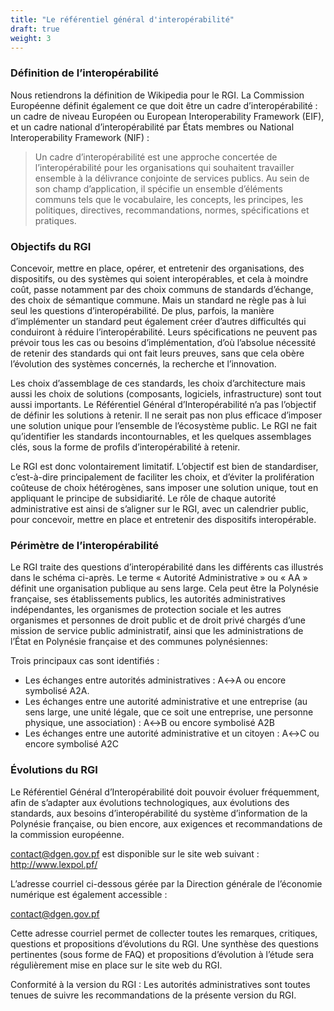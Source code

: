 ```yaml
---
title: "Le référentiel général d'interopérabilité"
draft: true
weight: 3
---
```


### Définition de l’interopérabilité

Nous retiendrons la définition de Wikipedia pour le RGI. La Commission Européenne définit également ce que doit être un cadre d’interopérabilité : un cadre de niveau Européen ou European Interoperability Framework (EIF), et un cadre national d’interopérabilité par États membres ou National Interoperability Framework (NIF) :

> Un cadre d’interopérabilité est une approche concertée de l’interopérabilité pour les organisations qui souhaitent travailler ensemble à la délivrance conjointe de services publics. Au sein de son champ d’application, il spécifie un ensemble d’éléments communs tels que le vocabulaire, les concepts, les principes, les politiques, directives, recommandations, normes, spécifications et pratiques.


### Objectifs du RGI

Concevoir, mettre en place, opérer, et entretenir des organisations, des dispositifs, ou des systèmes qui soient interopérables, et cela à moindre coût, passe notamment par des choix communs de standards d’échange, des choix de sémantique commune. Mais un standard ne règle pas à lui seul les questions d’interopérabilité. De plus, parfois, la manière d’implémenter un standard peut également créer d’autres difficultés qui conduiront à réduire l’interopérabilité. Leurs spécifications ne peuvent pas prévoir tous les cas ou besoins d’implémentation, d’où l’absolue nécessité de retenir des standards qui ont fait leurs preuves, sans que cela obère l’évolution des systèmes concernés, la recherche et l’innovation.

Les choix d’assemblage de ces standards, les choix d’architecture mais aussi les choix de solutions (composants, logiciels, infrastructure) sont tout aussi importants. Le Référentiel Général d’Interopérabilité n’a pas l’objectif de définir les solutions à retenir. Il ne serait pas non plus efficace d’imposer une solution unique pour l’ensemble de l’écosystème public. Le RGI ne fait qu’identifier les standards incontournables, et les quelques assemblages clés, sous la forme de profils d’interopérabilité à retenir.

Le RGI est donc volontairement limitatif. L’objectif est bien de standardiser, c’est-à-dire principalement de faciliter les choix, et d’éviter la prolifération coûteuse de choix hétérogènes, sans imposer une solution unique, tout en appliquant le principe de subsidiarité. Le rôle de chaque autorité administrative est ainsi de s’aligner sur le RGI, avec un calendrier public, pour concevoir, mettre en place et entretenir des dispositifs interopérable.

### Périmètre de l’interopérabilité

Le RGI traite des questions d’interopérabilité dans les différents cas illustrés dans le schéma ci-après. Le terme « Autorité Administrative » ou « AA » définit une organisation publique au sens large. Cela peut être la Polynésie française, ses établissements publics, les autorités administratives indépendantes, les organismes de protection sociale et les autres organismes et personnes de droit public et de droit privé chargés d’une mission de service public administratif, ainsi que les administrations de l’État en Polynésie française et des communes polynésiennes:

Trois principaux cas sont identifiés :

- Les échanges entre autorités administratives : A↔A ou encore symbolisé A2A.
- Les échanges entre une autorité administrative et une entreprise (au sens large, une unité légale, que ce soit une entreprise, une personne physique, une association) : A↔B ou encore symbolisé A2B
- Les échanges entre une autorité administrative et un citoyen : A↔C ou encore symbolisé A2C

### Évolutions du RGI

Le Référentiel Général d’Interopérabilité doit pouvoir évoluer fréquemment, afin de s’adapter aux évolutions technologiques, aux évolutions des standards, aux besoins d’interopérabilité du système d’information de la Polynésie française, ou bien encore, aux exigences et recommandations de la commission européenne.

contact@dgen.gov.pf est disponible sur le site web suivant : http://www.lexpol.pf/

L’adresse courriel ci-dessous gérée par la Direction générale de l’économie numérique est également accessible :

contact@dgen.gov.pf

Cette adresse courriel permet de collecter toutes les remarques, critiques, questions et propositions d’évolutions du RGI. Une synthèse des questions pertinentes (sous forme de FAQ) et propositions d’évolution à l’étude sera régulièrement mise en place sur le site web du RGI.

Conformité à la version du RGI : Les autorités administratives sont toutes tenues de suivre les recommandations de la présente version du RGI.